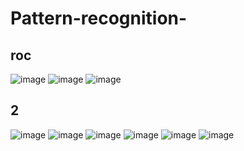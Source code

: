 # Pattern-recognition-

roc
----
![image](https://user-images.githubusercontent.com/71233144/174967191-b7f276bb-0bfb-48b7-86ff-d278a13c1f95.png)
![image](https://user-images.githubusercontent.com/71233144/174967260-5b4f96f6-e305-41fa-b32a-a7f932bcf13f.png)
![image](https://user-images.githubusercontent.com/71233144/174967313-5ecdce7f-256f-4e3b-b935-36fdd200268c.png)


2
--
![image](https://user-images.githubusercontent.com/71233144/174967506-b898ca13-9874-42dd-bd2e-f24fe4d65439.png)
![image](https://user-images.githubusercontent.com/71233144/174967578-7eae987a-12e6-4eb4-8797-0ef1eee5382e.png)
![image](https://user-images.githubusercontent.com/71233144/174967636-907601b8-6d2f-4b76-8fad-a459150ffc64.png)
![image](https://user-images.githubusercontent.com/71233144/174967686-c52d882e-79af-49a8-9586-58f360d01591.png)
![image](https://user-images.githubusercontent.com/71233144/174967757-590d123d-c30a-4b1e-bd9b-cfc173b1fc63.png)
![image](https://user-images.githubusercontent.com/71233144/174967809-a24bf015-061e-4c95-af6e-9ab292a64c4d.png)
